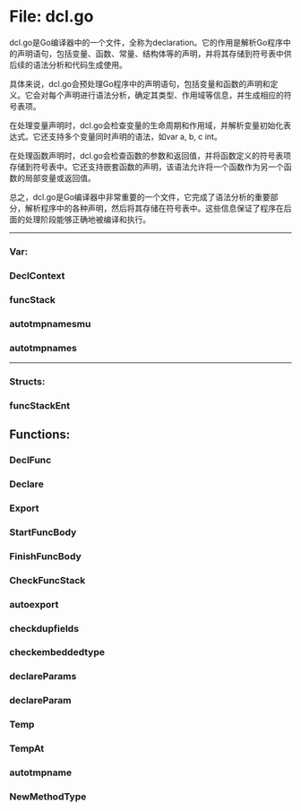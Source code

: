 # File: dcl.go

dcl.go是Go编译器中的一个文件，全称为declaration。它的作用是解析Go程序中的声明语句，包括变量、函数、常量、结构体等的声明，并将其存储到符号表中供后续的语法分析和代码生成使用。

具体来说，dcl.go会预处理Go程序中的声明语句，包括变量和函数的声明和定义。它会对每个声明进行语法分析，确定其类型、作用域等信息，并生成相应的符号表项。

在处理变量声明时，dcl.go会检查变量的生命周期和作用域，并解析变量初始化表达式。它还支持多个变量同时声明的语法，如var a, b, c int。

在处理函数声明时，dcl.go会检查函数的参数和返回值，并将函数定义的符号表项存储到符号表中。它还支持嵌套函数的声明，该语法允许将一个函数作为另一个函数的局部变量或返回值。

总之，dcl.go是Go编译器中非常重要的一个文件，它完成了语法分析的重要部分，解析程序中的各种声明，然后将其存储在符号表中。这些信息保证了程序在后面的处理阶段能够正确地被编译和执行。




---

### Var:

### DeclContext





### funcStack





### autotmpnamesmu





### autotmpnames








---

### Structs:

### funcStackEnt





## Functions:

### DeclFunc





### Declare





### Export





### StartFuncBody





### FinishFuncBody





### CheckFuncStack





### autoexport





### checkdupfields





### checkembeddedtype





### declareParams





### declareParam





### Temp





### TempAt





### autotmpname





### NewMethodType





